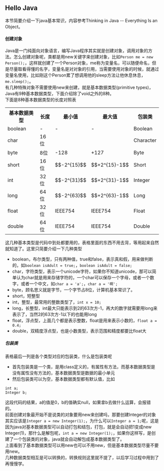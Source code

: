 ## Hello Java
本节简要介绍一下java基本常识，内容参考Thinking in Java -- Everything Is an Object。   
#### 创建对象
Java是一门纯面向对象语言，编写Java程序其实就是创建对象，调用对象的方法。怎么创建对象呢，类都是用new关键字来创建对象，比如`Person me = new Person();`，这样就创建了一个Person对象，me称为变量名，可以随便命名，但是尽量取看得懂的名字，变量名是对对象的引用，当需要使用对象的时候，就通过变量名使用，比如刚这个Person累了想调用他的sleep方法让他休息休息，`me.sleep();`。   
有几种特殊对象不需要使用new来创建，就是基本数据类型(primitive types)，Java有9种基本数据类型，下面介绍除了void之外的8种。   
下面是8种基本数据类型的长度对照表   
<table>
	<tr><th>基本数据类型	</th><th>长度	</th><th>最小值</th><th>最大值</th><th>包装类</th></tr>
	<tr><td>boolean	</td><td>-		</td><td>-           </td><td>-             </td><td>Boolean   </td></tr>
	<tr><td>char	</td><td>16位	</td><td>	         </td><td>              </td><td>Character </td></tr>
	<tr><td>byte	</td><td>8位	</td><td>-128        </td><td>+127          </td><td>Byte      </td></tr>
	<tr><td>short	</td><td>16位	</td><td>$$-2^{15}$$ </td><td>$$+2^{15}-1$$ </td><td>Short     </td></tr>
	<tr><td>int		</td><td>32位	</td><td>$$-2^{31}$$ </td><td>$$+2^{31}-1$$ </td><td>Integer   </td></tr>
	<tr><td>long	</td><td>64位	</td><td>$$-2^{63}$$ </td><td>$$+2^{63}-1$$ </td><td>Long      </td></tr>
	<tr><td>float	</td><td>32位	</td><td>IEEE754     </td><td>IEEE754       </td><td>Float     </td></tr>
	<tr><td>double	</td><td>64位	</td><td>IEEE754     </td><td>IEEE754       </td><td>Double    </td></tr>
</table>
这几种基本类型是代码中到处都要用的，表格里面的东西不用去背，等用起来自然就知道了。这里只简要介绍一下几种类型

- boolean，布尔类型，只有两种值，true和false，表示真和假，用来做判断的，如`boolean isAdult = true;`，`boolean isAdult = false;`
- char，字符类型，表示一个unicode字符，如果你不知道unicode，那可以简单认为char就是用来存储字符的，一个char可以保存一个字母，或者一个数字，或者一个中文，如`char a = 'a';`，`char a = '啊';`
- byte，顾名思义就是字节，一个字节占8位，计算机基本常识了。
- short，短整型
- int，整型，最常用的整数类型了，`int x = 10;`
- long，长整型，int最大只能表示到2的63次方-1，再大的数字就需要用long来表示了，当然2的63次方-1以下的也能用long
- float，浮点型，上面几个都是表示整数，float是用来表示小数的，`float a = 0.4;`
- double，双精度浮点型，也是小数类型，表示范围和精度都要比float大   
##### 包装类
表格最后一列是各个类型对应的包装类，什么是包装类呢   

- 首先包装类是一个类，是用class定义的，有属性有方法，而基本数据类型是没有属性没有方法的，基本数据类型是数据的最小单元   
- 然后包装类可以为空，基本数据类型都有默认值，比如

```
int a;
Integer b;
```
这段代码的结果，a的值是0，b的值确实null，如果拿b去做什么运算，会报错的。   
前面创建对象最开始不是说类的对象要用new来创建吗，那要创建Integer的对象其实应该是`Integer a = new Integer(1);`，为什么可以`Integer a = 1;`呢，这是因为java对基本数据类型可以自动打包和结包，打包，就是会自动把1变成new Integer(1)，那什么是解包呢，`int a = new Integer(1);`，如果你这样写，是创建了一个包装类的对象，java就会自动解包成基本数据类型了。   
上面看到了基本数据类型可以用new也可以不用new，但是基本数据类型尽量不要用new。   
几种数据类型相互是可以转换的，转换规则这里就不提了，以后学习过程中用到了再慢慢学。
